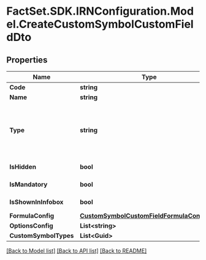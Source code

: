# FactSet.SDK.IRNConfiguration.Model.CreateCustomSymbolCustomFieldDto

## Properties

Name | Type | Description | Notes
------------ | ------------- | ------------- | -------------
**Code** | **string** |  | 
**Name** | **string** |  | 
**Type** | **string** | Type can be one of Text, SingleOption, MultiOptions, Numeric, Date, ExtendedText, ContactLookup | 
**IsHidden** | **bool** |  | [default to false]
**IsMandatory** | **bool** |  | [default to false]
**IsShownInInfobox** | **bool** |  | [default to true]
**FormulaConfig** | [**CustomSymbolCustomFieldFormulaConfigDto**](CustomSymbolCustomFieldFormulaConfigDto.md) |  | [optional] 
**OptionsConfig** | **List&lt;string&gt;** |  | [optional] 
**CustomSymbolTypes** | **List&lt;Guid&gt;** |  | 

[[Back to Model list]](../README.md#documentation-for-models) [[Back to API list]](../README.md#documentation-for-api-endpoints) [[Back to README]](../README.md)

